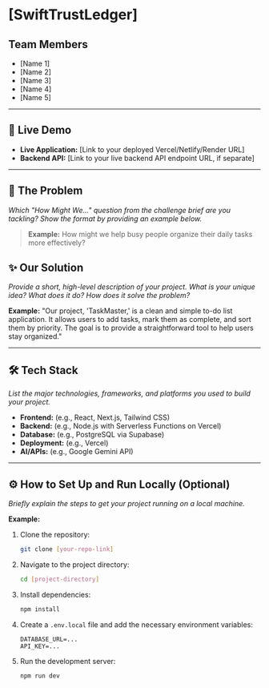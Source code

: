 # [SwiftTrustLedger]

## Team Members
- [Name 1]
- [Name 2]
- [Name 3]
- [Name 4]
- [Name 5]

---

## 🚀 Live Demo

*   **Live Application:** [Link to your deployed Vercel/Netlify/Render URL]
*   **Backend API:** [Link to your live backend API endpoint URL, if separate]

---

## 🎯 The Problem

*Which "How Might We..." question from the challenge brief are you tackling? Show the format by providing an example below.*

> **Example:** How might we help busy people organize their daily tasks more effectively?

## ✨ Our Solution

*Provide a short, high-level description of your project. What is your unique idea? What does it do? How does it solve the problem?*

**Example:**
"Our project, 'TaskMaster,' is a clean and simple to-do list application. It allows users to add tasks, mark them as complete, and sort them by priority. The goal is to provide a straightforward tool to help users stay organized."

---

## 🛠️ Tech Stack

*List the major technologies, frameworks, and platforms you used to build your project.*

*   **Frontend:** (e.g., React, Next.js, Tailwind CSS)
*   **Backend:** (e.g., Node.js with Serverless Functions on Vercel)
*   **Database:** (e.g., PostgreSQL via Supabase)
*   **Deployment:** (e.g., Vercel)
*   **AI/APIs:** (e.g., Google Gemini API)

---

## ⚙️ How to Set Up and Run Locally (Optional)

*Briefly explain the steps to get your project running on a local machine.*

**Example:**

1.  Clone the repository:
    ```bash
    git clone [your-repo-link]
    ```
2.  Navigate to the project directory:
    ```bash
    cd [project-directory]
    ```
3.  Install dependencies:
    ```bash
    npm install
    ```
4.  Create a `.env.local` file and add the necessary environment variables:
    ```
    DATABASE_URL=...
    API_KEY=...
    ```
5.  Run the development server:
    ```bash
    npm run dev
    ```
